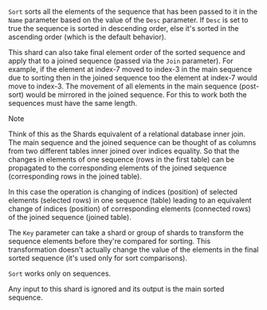 `Sort` sorts all the elements of the sequence that has been passed to it in the `Name` parameter based on the value of the `Desc` parameter. If `Desc` is set to true the sequence is sorted in descending order, else it's sorted in the ascending order (which is the default behavior).

This shard can also take final element order of the sorted sequence and apply that to a joined sequence (passed via the `Join` parameter). For example, if the element at index-7 moved to index-3 in the main sequence due to sorting then in the joined sequence too the element at index-7 would move to index-3. The movement of all elements in the main sequence (post-sort) would be mirrored in the joined sequence. For this to work both the sequences must have the same length.

> [!NOTE]
> Think of this as the Shards equivalent of a relational database inner join. The main sequence and the joined sequence can be thought of as columns from two different tables inner joined over indices equality. So that the changes in elements of one sequence (rows in the first table) can be propagated to the corresponding elements of the joined sequence (corresponding rows in the joined table).
>
> In this case the operation is changing of indices (position) of selected elements (selected rows) in one sequence (table) leading to an equivalent change of indices (position) of corresponding elements (connected rows) of the joined sequence (joined table).

The `Key` parameter can take a shard or group of shards to transform the sequence elements before they're compared for sorting. This transformation doesn't actually change the value of the elements in the final sorted sequence (it's used only for sort comparisons).

`Sort` works only on sequences.

Any input to this shard is ignored and its output is the main sorted sequence.
